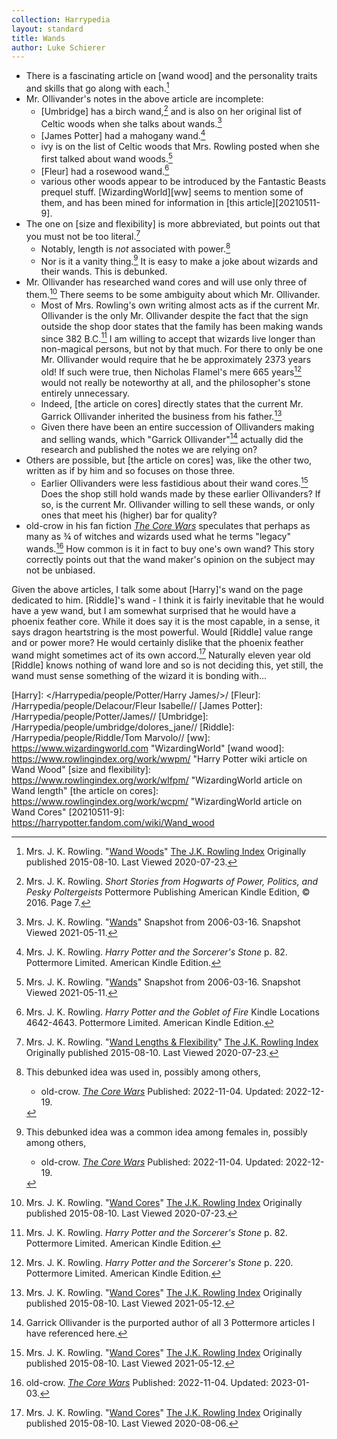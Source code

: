 ```yaml
---
collection: Harrypedia
layout: standard
title: Wands
author: Luke Schierer
---
```


- There is a fascinating article on [wand wood] and the
  personality traits and skills that go along with each.[^200723-1]
- Mr. Ollivander's notes in the above article are incomplete:
  - [Umbridge] has a birch wand,[^210511-4] and is also
    on her original list of Celtic woods when she talks about
    wands.[^210511-7]
  - [James Potter] had a mahogany wand.[^210511-5]
  - ivy is on the list of Celtic woods that Mrs. Rowling posted when she first
    talked about wand woods.[^210511-6]
  - [Fleur] had a rosewood wand.[^210511-8]
  - various other woods appear to be introduced by the Fantastic Beasts prequel
    stuff. [WizardingWorld][ww] seems to mention some of them, and has been
    mined for information in [this article][20210511-9].
- The one on [size and flexibility] is more abbreviated, but points
  out that you must not be too literal.[^200723-2]
  - Notably, length is _not_ associated with power.[^221219-1]
  - Nor is it a vanity thing.[^221219-2] It is easy to make a joke about
    wizards and their wands. This is debunked.
- Mr. Ollivander has researched wand cores and will use only three of
  them.[^200723-3] There seems to be some ambiguity about which Mr. Ollivander.
  - Most of Mrs. Rowling's own writing almost acts as if the current Mr.
    Ollivander is the only Mr. Ollivander despite the fact that the sign
    outside the shop door states that the family has been making wands since 382
    B.C.[^210512-1] I am willing to accept that wizards live longer than
    non-magical persons, but not by that much. For there to only be one Mr.
    Ollivander would require that he be approximately 2373 years old! If such
    were true, then Nicholas Flamel's mere 665 years[^210512-2] would not
    really be noteworthy at all, and the philosopher's stone entirely
    unnecessary.
  - Indeed, [the article on cores] directly states that the current
    Mr. Garrick Ollivander inherited the business from his father.[^210512-4]
  - Given there have been an entire succession of Ollivanders making and selling
    wands, which "Garrick Ollivander"[^210512-3] actually did the research and
    published the notes we are relying on?
- Others are possible, but [the article on cores] was, like the other two,
  written as if by him and so focuses on those three.
  - Earlier Ollivanders were less fastidious about their wand cores.[^210512-5]
    Does the shop still hold wands made by these earlier Ollivanders? If so, is
    the current Mr. Ollivander willing to sell these wands, or only ones that
    meet his (higher) bar for quality?
- old-crow in his fan fiction _[The Core Wars]_ speculates that perhaps as
  many as ¾ of witches and wizards used what he terms "legacy"
  wands.[^230103-1] How common is it in fact to buy one's own wand? This
  story correctly points out that the wand maker's opinion on the subject may
  not be unbiased.

[^230103-1]: old-crow. _[The Core Wars]_ Published: 2022-11-04. Updated: 2023-01-03.

[The Core Wars]: https://www.fanfiction.net/s/14156962

[^221219-1]: This debunked idea was used in, possibly among others,

    - old-crow. _[The Core Wars](https://www.fanfiction.net/s/14156962)_
      Published: 2022-11-04. Updated: 2022-12-19.

[^221219-2]:
    This debunked idea was a common idea among females in, possibly among others,

    - old-crow. _[The Core Wars](https://www.fanfiction.net/s/14156962)_
      Published: 2022-11-04. Updated: 2022-12-19.

Given the above articles, I talk some about [Harry]'s wand on the page
dedicated to him. [Riddle]'s wand - I think it is fairly inevitable that he
would have a yew wand, but I am somewhat surprised that he would have a phoenix
feather core. While it does say it is the most capable, in a sense, it says
dragon heartstring is the most powerful. Would [Riddle] value range and or
power more? He would certainly dislike that the phoenix feather wand might
sometimes act of its own accord.[^200806-5] Naturally eleven year old [Riddle]
knows nothing of wand lore and so is not deciding this, yet still, the wand
must sense something of the wizard it is bonding with…

[Harry]: </Harrypedia/people/Potter/Harry James/>/
[Fleur]: /Harrypedia/people/Delacour/Fleur Isabelle//
[James Potter]: /Harrypedia/people/Potter/James//
[Umbridge]: /Harrypedia/people/umbridge/dolores_jane//
[Riddle]: /Harrypedia/people/Riddle/Tom Marvolo//
[ww]: https://www.wizardingworld.com "WizardingWorld"
[wand wood]: https://www.rowlingindex.org/work/wwpm/ "Harry Potter wiki article on Wand Wood"
[size and flexibility]: https://www.rowlingindex.org/work/wlfpm/ "WizardingWorld article on Wand length"
[the article on cores]: https://www.rowlingindex.org/work/wcpm/ "WizardingWorld article on Wand Cores"
[20210511-9]: https://harrypotter.fandom.com/wiki/Wand_wood

[^210512-1]:
    Mrs. J. K. Rowling. _Harry Potter and the Sorcerer's Stone_
    p. 82. Pottermore Limited. American Kindle Edition.

[^210512-2]:
    Mrs. J. K. Rowling. _Harry Potter and the Sorcerer's Stone_
    p. 220. Pottermore Limited. American Kindle Edition.

[^210512-3]:
    Garrick Ollivander is the purported author of all 3 Pottermore
    articles I have referenced here.

[^210511-8]:
    Mrs. J. K. Rowling. _Harry Potter and the Goblet of Fire_
    Kindle Locations 4642-4643. Pottermore Limited. American Kindle Edition.

[^210511-7]:
    Mrs. J. K. Rowling.
    "[Wands](https://web.archive.org/web/20060316221102/http://www.jkrowling.com/textonly/en/extrastuff_view.cfm?id=18)"
    Snapshot from 2006-03-16. Snapshot Viewed 2021-05-11.

[^210511-6]:
    Mrs. J. K. Rowling.
    "[Wands](https://web.archive.org/web/20060316221102/http://www.jkrowling.com/textonly/en/extrastuff_view.cfm?id=18)"
    Snapshot from 2006-03-16. Snapshot Viewed 2021-05-11.

[^210511-5]:
    Mrs. J. K. Rowling. _Harry Potter and the Sorcerer's Stone_
    p. 82. Pottermore Limited. American Kindle Edition.

[^210511-4]:
    Mrs. J. K. Rowling. _Short Stories from Hogwarts of Power,
    Politics, and Pesky Poltergeists_ Pottermore Publishing American Kindle
    Edition, © 2016. Page 7.

[^200723-1]:
    Mrs. J. K. Rowling.
    "[Wand Woods]"
    [The J.K. Rowling Index](https://www.rowlingindex.org/)
    Originally published 2015-08-10. Last Viewed 2020-07-23.

[^200723-2]:
    Mrs. J. K. Rowling.
    "[Wand Lengths & Flexibility]"
    [The J.K. Rowling Index](https://www.rowlingindex.org/)
    Originally published 2015-08-10. Last Viewed 2020-07-23.

[^210512-5]:
    Mrs. J. K. Rowling.
    "[Wand Cores]"
    [The J.K. Rowling Index](https://www.rowlingindex.org/)
    Originally published 2015-08-10. Last Viewed 2021-05-12.

[^210512-4]:
    Mrs. J. K. Rowling.
    "[Wand Cores]"
    [The J.K. Rowling Index](https://www.rowlingindex.org/)
    Originally published 2015-08-10. Last Viewed 2021-05-12.

[^200723-3]:
    Mrs. J. K. Rowling.
    "[Wand Cores]"
    [The J.K. Rowling Index](https://www.rowlingindex.org/)
    Originally published 2015-08-10. Last Viewed 2020-07-23.

[^200806-5]:
    Mrs. J. K. Rowling.
    "[Wand Cores]"
    [The J.K. Rowling Index](https://www.rowlingindex.org/)
    Originally published 2015-08-10. Last Viewed 2020-08-06.

[Wand Woods]: https://www.rowlingindex.org/work/wwpm/ "Harry Potter wiki article on Wand Wood"
[Wand Lengths & Flexibility]: https://www.rowlingindex.org/work/wlfpm/ "WizardingWorld article on Wand length"
[Wand Cores]: https://www.rowlingindex.org/work/wcpm/ "WizardingWorld article on Wand Cores"
